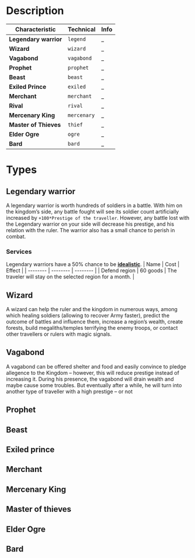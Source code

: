 <!-- TITLE: Type -->
<!-- SUBTITLE: A quick summary of Type -->

# Description
| Characteristic | Technical | Info |
| -------- | -------- | -------- |
| **Legendary warrior**     | `legend` |  _  | 
| **Wizard**     | `wizard`  | _  | 
| **Vagabond**      | `vagabond` | _  | 
| **Prophet**      | `prophet` | _    | 
| **Beast**      | `beast` | _  | 
| **Exiled Prince**      | `exiled` | _  | 
| **Merchant**     | `merchant`  |  _  | 
| **Rival**     | `rival`  |   _   |  
| **Mercenary King**    | `mercenary`   |   _  | 
| **Master of Thieves**    | `thief`   |  _   | 
| **Elder Ogre**    | `ogre`   |  _ | 
| **Bard**    | `bard`   |   _  | 

# Types
## Legendary warrior
A legendary warrior is worth hundreds of soldiers in a battle. With him on the kingdom’s side, any battle fought will see its soldier count artificially increased by `+100*Prestige of the traveller`. 
However, any battle lost with the Legendary warrior on your side will decrease his prestige, and his relation with the ruler. The warrior also has a small chance to perish in combat.
### Services
Legendary warriors have a 50% chance to be **[idealistic](/kingdoms-game/character/traits#traveler-only)**.
| Name | Cost | Effect |
| -------- | -------- | -------- |
| Defend region | 60 goods | The traveler will stay on the selected region for a month. |


## Wizard
A wizard can help the ruler and the kingdom in numerous ways, among which healing soldiers (allowing to recover Army faster), predict the outcome of battles and influence them, increase a region’s wealth, create forests, build megaliths/temples terrifying the enemy troops, or contact other travellers or rulers with magic signals. 
## Vagabond
A vagabond can be offered shelter and food and easily convince to pledge allegence to the Kingdom – however, this will reduce prestige instead of increasing it. During his presence, the vagabond will drain wealth and maybe cause some troubles. But eventually after a while, he will turn into another type of traveller with a high prestige – or not
## Prophet
## Beast
## Exiled prince
## Merchant
## Mercenary King
## Master of thieves
## Elder Ogre
## Bard
